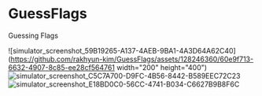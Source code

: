 # GuessFlags
Guessing Flags

![simulator_screenshot_59B19265-A137-4AEB-9BA1-4A3D64A62C40](https://github.com/rakhyun-kim/GuessFlags/assets/128246360/60e9f713-6632-4907-8c85-ee28cf564761 width="200" height="400")
![simulator_screenshot_C5C7A700-D9FC-4B56-8442-B589EEC72C23](https://github.com/rakhyun-kim/GuessFlags/assets/128246360/e8821049-922b-4a90-99c6-9e73861fbeaa)
![simulator_screenshot_E18BD0C0-56CC-4741-B034-C6627B9B8F6C](https://github.com/rakhyun-kim/GuessFlags/assets/128246360/4ea9f30c-f142-45b9-baf9-cb7f31560330)
